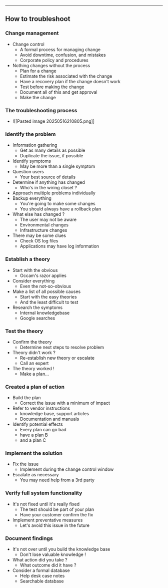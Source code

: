 
---

## How to troubleshoot

### Change management
- Change control
	- A formal process for managing change
	- Avoid downtime, confusion, and mistakes
	- Corporate policy and procedures
- Nothing changes without the process
	- Plan for a change
	- Estimate the risk associated with the change
	- Have a recovery plan if the change doesn't work
	- Test before making the change
	- Document all of this and get approval
	- Make the change
### The troubleshooting process
- ![[Pasted image 20250516210805.png]]

### Identify the problem
- Information gathering
	- Get as many details as possible
	- Duplicate the issue, if possible
- Identify symptoms
	- May be more than a single symptom
- Question users
	- Your best source of details
- Determine if anything has changed
	- Who's in the wiring closet ?
- Approach multiple problems individually
- Backup everything
	- You're going to make some changes 
	- You should always have a rollback plan
- What else has changed ?
	- The user may not be aware
	- Environmental changes
	- Infrastructure changes
- There may be some clues
	- Check OS log files
	- Applications may have log information

### Establish a theory
- Start with the obvious
	- Occam's razor applies
- Consider everything
	- Even the not-so-obvious
- Make a list of all possible causes
	- Start with the easy theories
	- And the least difficult to test
- Research the symptoms
	- Internal knowledgebase
	- Google searches

### Test the theory
- Confirm the theory
	- Determine next steps to resolve problem
- Theory didn't work ?
	- Re-establish new theory or escalate
	- Call an expert
- The theory worked !
	- Make a plan...

### Created a plan of action
- Build the plan
	- Correct the issue with a minimum of impact
- Refer to vendor instructions
	- knowledge base, support articles
	- Documentation and manuals
- Identify potential effects
	- Every plan can go bad
	- have a plan B
	- and a plan C

### Implement the solution
- Fix the issue
	- Implement during the change control window
- Escalate as necessary
	- You may need help from a 3rd party

### Verify full system functionality
- It's not fixed until it's really fixed
	- The test should be part of your plan
	- Have your customer confirm the fix
- Implement preventative measures
	- Let's avoid this issue in the future

### Document findings
- It's not over until you build the knowledge base
	- Don't lose valuable knowledge !
- What action did you take ?
	- What outcome did it have ?
- Consider a formal database
	- Help desk case notes
	- Searchable database

### 